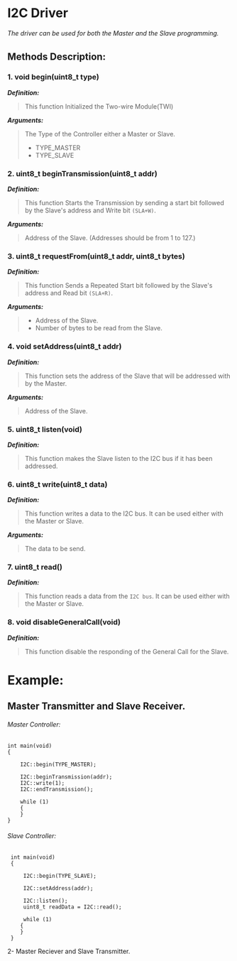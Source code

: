 # I2C Driver
###### The driver can be used for both the Master and the Slave programming.

## Methods Description:

### **1. void begin(uint8_t type)**

***Definition:***

> This function Initialized the Two-wire Module(TWI)

***Arguments:***

> The Type of the Controller either a Master or Slave.
> - TYPE_MASTER
> - TYPE_SLAVE

### **2. uint8_t beginTransmission(uint8_t addr)**

***Definition:***

> This function Starts the Transmission by sending a start bit followed by the Slave's address and Write bit `(SLA+W)`.

***Arguments:***

> Address of the Slave. (Addresses should be from 1 to 127.)

### **3. uint8_t requestFrom(uint8_t addr, uint8_t bytes)**

***Definition:***

> This function Sends a Repeated Start bit followed by the Slave's address and Read bit `(SLA+R)`.

***Arguments:***

> - Address of the Slave.
> - Number of bytes to be read from the Slave.

### **4. void setAddress(uint8_t addr)**

***Definition:***

> This function sets the address of the Slave that will be addressed with by the Master.

***Arguments:***

> Address of the Slave.

### **5. uint8_t listen(void)**

***Definition:***

> This function makes the Slave listen to the I2C bus if it has been addressed.

### **6. uint8_t write(uint8_t data)**

***Definition:***

> This function writes a data to the I2C bus. It can be used either with the Master or Slave.

***Arguments:***

> The data to be send.

### **7. uint8_t read()**

***Definition:***

> This function reads a data from the `I2C bus`. It can be used either with the Master or Slave.

### **8. void disableGeneralCall(void)**

***Definition:***

> This function disable the responding of the General Call for the Slave.


# Example:
## Master Transmitter and Slave Receiver.

###### Master Controller:
```
int main(void)
{

	I2C::begin(TYPE_MASTER);
	
	I2C::beginTransmission(addr);
	I2C::write(1);
	I2C::endTransmission();
	
	while (1)
	{
	}
}

```

###### Slave Controller:
```
 int main(void)
 {
	 
	 I2C::begin(TYPE_SLAVE);
	 
	 I2C::setAddress(addr);
	 
	 I2C::listen();
	 uint8_t readData = I2C::read();
	 
	 while (1)
	{
	}
 }
```

2- Master Reciever and Slave Transmitter.

